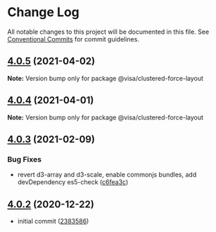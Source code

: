 # Change Log

All notable changes to this project will be documented in this file.
See [Conventional Commits](https://conventionalcommits.org) for commit guidelines.

## [4.0.5](https://github.com/visa/visa-chart-components/compare/@visa/clustered-force-layout@4.0.4...@visa/clustered-force-layout@4.0.5) (2021-04-02)

**Note:** Version bump only for package @visa/clustered-force-layout





## [4.0.4](https://github.com/visa/visa-chart-components/compare/@visa/clustered-force-layout@4.0.3...@visa/clustered-force-layout@4.0.4) (2021-04-01)

**Note:** Version bump only for package @visa/clustered-force-layout





## [4.0.3](https://github.com/visa/visa-chart-components/compare/@visa/clustered-force-layout@4.0.2...@visa/clustered-force-layout@4.0.3) (2021-02-09)


### Bug Fixes

* revert d3-array and d3-scale, enable commonjs bundles, add devDependency es5-check ([c6fea3c](https://github.com/visa/visa-chart-components/commit/c6fea3c601dfc4650b52996721ead03a1b363e2b))





## [4.0.2](https://github.com/visa/visa-chart-components/tree/%40visa/clustered-force-layout%404.0.2) (2020-12-22)

- initial commit ([2383586](https://github.com/visa/visa-chart-components/commit/238358698bb59b8f20f424eeedc7235f51e02037))
